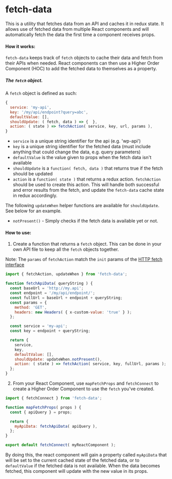 fetch-data
==========

This is a utility that fetches data from an API and caches it in redux state.
It allows use of fetched data from multiple React components and will
automatically fetch the data the first time a component receives props.

#### How it works:

`fetch-data` keeps track of `fetch` objects to cache their data and fetch from
their APIs when needed. React components can then use a Higher Order Component (HOC)
to add the fetched data to themselves as a property.

##### The `fetch` object.

A `fetch` object is defined as such:

```js
{
  service: 'my-api',
  key: '/my/api/endpoint?query=abc',
  defaultValue: [],
  shouldUpdate: ( fetch, data ) => {  },
  action: ( state ) => fetchAction( service, key, url, params ),
}
```

* `service` is a unique string identifier for the api (e.g. 'wp-api')
* `key` is a unique string identifier for the fetched data (must include anything that could change the data, e.g. query parameters)
* `defaultValue` is the value given to props when the fetch data isn't available
* `shouldUpdate` is a `function( fetch, data )` that returns true if the fetch should be updated
* `action` is a `function( state )` that returns a redux action. `fetchAction` should be used to create this action.
This will handle both successful and error results from the fetch, and update the `fetch-data` cache state in redux accordingly.

The following `updateWhen` helper functions are available for `shouldUpdate`. See below for an example.
* `notPresent()` - Simply checks if the fetch data is available yet or not.

#### How to use:

1. Create a function that returns a `fetch` object. This can be done in your own
API file to keep all the `fetch` objects together.

Note: The `params` of `fetchAction` match the `init` params of the [HTTP fetch
interface](https://developer.mozilla.org/en-US/docs/Web/API/GlobalFetch/fetch)

```js
import { fetchAction, updateWhen } from 'fetch-data';

function fetchApiData( queryString ) {
  const baseUrl = 'http://my.api';
  const endpoint = '/my/api/endpoint/';
  const fullUrl = baseUrl + endpoint + queryString;
  const params = {
    method: 'GET',
    headers: new Headers( { x-custom-value: 'true' } );
  };

  const service = 'my-api';
  const key = endpoint + queryString;

  return {
    service,
    key,
    defaultValue: [],
    shouldUpdate: updateWhen.notPresent(),
    action: ( state ) => fetchAction( service, key, fullUrl, params );
  };
}
```

2. From your React Component, use `mapFetchProps` and `fetchConnect` to create a Higher Order Component to use the `fetch` you've created.

```js
import { fetchConnect } from 'fetch-data';

function mapFetchProps( props ) {
  const { apiQuery } = props;

  return {
    myApiData: fetchApiData( apiQuery ),
  };
}

export default fetchConnect( myReactComponent );
```

By doing this, the react component will gain a property called `myApiData` that
will be set to the current cached state of the fetched data, or to `defaultValue`
if the fetched data is not available. When the data becomes fetched, this component
will update with the new value in its props.

